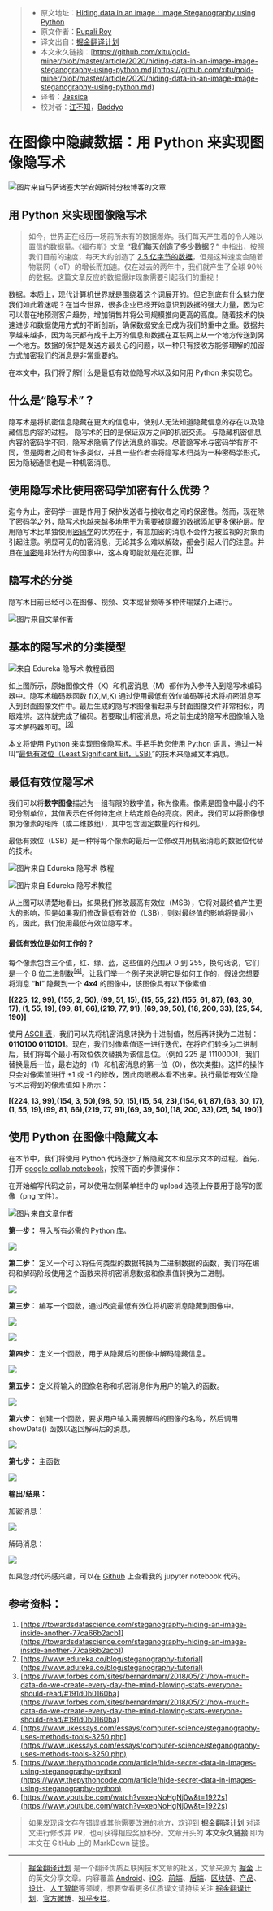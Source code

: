 > * 原文地址：[Hiding data in an image : Image Steganography using Python](https://towardsdatascience.com/hiding-data-in-an-image-image-steganography-using-python-e491b68b1372)
> * 原文作者：[Rupali Roy](https://medium.com/@rupali.roy30)
> * 译文出自：[掘金翻译计划](https://github.com/xitu/gold-miner)
> * 本文永久链接：[https://github.com/xitu/gold-miner/blob/master/article/2020/hiding-data-in-an-image-image-steganography-using-python.md](https://github.com/xitu/gold-miner/blob/master/article/2020/hiding-data-in-an-image-image-steganography-using-python.md)
> * 译者：[Jessica](https://github.com/cyz980908)
> * 校对者：[江不知](https://github.com/JalanJiang)，[Baddyo](https://github.com/Baddyo)

# 在图像中隐藏数据：用 Python 来实现图像隐写术

![图片来自[马萨诸塞大学安姆斯特分校博客](https://blogs.umass.edu/Techbytes/2018/10/30/hiding-in-plain-sight-with-steganography/)的文章](https://cdn-images-1.medium.com/max/2692/1*XVhiMOhxBKmqHzMslQrwaw.png)

## 用 Python 来实现图像隐写术

> 如今，世界正在经历一场前所未有的数据爆炸。我们每天产生着的令人难以置信的数据量。《福布斯》文章 **“我们每天创造了多少数据？”** 中指出，按照我们目前的速度，每天大约创造了 [2.5 亿字节的数据](https://www.domo.com/learn/data-never-sleeps-5?aid=ogsm072517_1&sf100871281=1)，但是这种速度会随着物联网（IoT）的增长而加速。仅在过去的两年中，我们就产生了全球 90％ 的数据。这篇文章反应的数据爆炸现象需要引起我们的重视！

数据。本质上，现代计算机世界就是围绕着这个词展开的。但它到底有什么魅力使我们如此着迷呢？在当今世界，很多企业已经开始意识到数据的强大力量，因为它可以潜在地预测客户趋势，增加销售并将公司规模推向更高的高度。随着技术的快速进步和数据使用方式的不断创新，确保数据安全已成为我们的重中之重。数据共享越来越多，因为每天都有成千上万的信息和数据在互联网上从一个地方传送到另一个地方。数据的保护是发送方最关心的问题，以一种只有接收方能够理解的加密方式加密我们的消息是非常重要的。

在本文中，我们将了解什么是最低有效位隐写术以及如何用 Python 来实现它。

## 什么是“隐写术”？

隐写术是将机密信息隐藏在更大的信息中，使别人无法知道隐藏信息的存在以及隐藏信息内容的过程。 隐写术的目的是保证双方之间的机密交流。 与隐藏机密信息内容的密码学不同，隐写术隐​​瞒了传达消息的事实。尽管隐写术与密码学有所不同，但是两者之间有许多类似，并且一些作者会将隐写术归类为一种密码学形式，因为隐秘通信也是一种机密消息。

## 使用隐写术比使用密码学加密有什么优势？

迄今为止，密码学一直是作用于保护发送者与接收者之间的保密性。然而，现在除了密码学之外，隐写术也越来越多地用于为需要被隐藏的数据添加更多保护层。使用隐写术比单独使用[密码学](https://zh.wikipedia.org/wiki/密码学)的优势在于，有意加密的消息不会作为被监视的对象而引起注意。明显可见的加密消息，无论其多么难以解破，都会引起人们的注意。并且在[加密](https://zh.wikipedia.org/wiki/加密)是非法行为的国家中，这本身可能就是在犯罪。<sup><a href="#note1">[1]</a></sup>

## 隐写术的分类

隐写术目前已经可以在图像、视频、文本或音频等多种传输媒介上进行。

![图片来自文章作者](https://cdn-images-1.medium.com/max/2000/0*0PvWnJdRtDMkh8JS)

## 基本的隐写术的分类模型

![来自 Edureka [隐写术](https://www.edureka.co/blog/steganography-tutorial) 教程截图](https://cdn-images-1.medium.com/max/2000/0*fwfkaK09mCKlWrJc)

如上图所示，原始图像文件（X）和机密消息（M）都作为入参传入到隐写术编码器中。隐写术编码器函数 f(X,M,K) 通过使用最低有效位编码等技术将机密消息写入到封面图像文件中。最后生成的隐写术图像看起来与封面图像文件非常相似，肉眼难辨。这样就完成了编码。若要取出机密消息，将之前生成的隐写术图像输入隐写术解码器即可。<sup><a href="#note1">[3]</a></sup>

本文将使用 Python 来实现图像隐写术。手把手教您使用 Python 语言，通过一种叫“[最低有效位（Least Significant Bit，LSB）]((https://www.sciencedirect.com/topics/computer-science/least-significant-bit))”的技术来隐藏文本消息。

## 最低有效位隐写术

我们可以将**数字图像**描述为一组有限的数字值，称为像素。像素是图像中最小的不可分割单位，其值表示在任何特定点上给定颜色的亮度。因此，我们可以将图像想象为像素的矩阵（或二维数组），其中包含固定数量的行和列。

最低有效位（LSB）是一种将每个像素的最后一位修改并用机密消息的数据位代替的技术。

![图片来自 Edureka [隐写术](https://www.edureka.co/blog/steganography-tutorial) 教程](https://cdn-images-1.medium.com/max/2000/0*yARnljvGACzlItk-)

![图片来自 Edureka [隐写术](https://www.edureka.co/blog/steganography-tutorial)教程](https://cdn-images-1.medium.com/max/2000/0*z2XIiLwo7ZKGsWhw)

从上图可以清楚地看出，如果我们修改最高有效位（MSB），它将对最终值产生更大的影响，但是如果我们修改最低有效位（LSB），则对最终值的影响将是最小的，因此，我们使用最低有效位隐写术。

#### 最低有效位是如何工作的？

每个像素包含三个值，红、绿、蓝，这些值的范围从 0 到 255，换句话说，它们是一个 8 位二进制数<sup><a href="#note1">[4]</a></sup>。让我们举一个例子来说明它是如何工作的，假设您想要将消息 “**hi**” 隐藏到一个 **4x4** 的图像中，该图像具有以下像素值：

**[(225, 12, 99), (155, 2, 50), (99, 51, 15), (15, 55, 22),(155, 61, 87), (63, 30, 17), (1, 55, 19), (99, 81, 66),(219, 77, 91), (69, 39, 50), (18, 200, 33), (25, 54, 190)]**

使用 [ASCII 表](http://www.asciitable.com/)，我们可以先将机密消息转换为十进制值，然后再转换为二进制：**0110100 0110101**。现在，我们对像素值逐一进行迭代，在将它们转换为二进制后，我们将每个最小有效位依次替换为该信息位。（例如 225 是 11100001，我们替换最后一位，最右边的（1）和机密消息的第一位（0），依次类推)。这样的操作只会对像素值进行 +1 或 -1 的修改，因此肉眼根本看不出来。执行最低有效位隐写术后得到的像素值如下所示：

**[(224, 13, 99),(154, 3, 50),(98, 50, 15),(15, 54, 23),(154, 61, 87),(63, 30, 17),(1, 55, 19),(99, 81, 66),(219, 77, 91),(69, 39, 50),(18, 200, 33),(25, 54, 190)]**

## 使用 Python 在图像中隐藏文本

在本节中，我们将使用 Python 代码逐步了解隐藏文本和显示文本的过程。首先，打开 [google collab notebook](https://colab.research.google.com/notebooks/intro.ipynb)，按照下面的步骤操作：

在开始编写代码之前，可以使用左侧菜单栏中的 upload 选项上传要用于隐写的图像（png 文件）。

![图片来自文章作者](https://cdn-images-1.medium.com/max/3200/0*u4pEeA_Tn_DabtLw)

**第一步：** 导入所有必需的 Python 库。

![](https://cdn-images-1.medium.com/max/2164/0*x6ZXcEMtaIVBxVnb)

**第二步：** 定义一个可以将任何类型的数据转换为二进制数据的函数，我们将在编码和解码阶段使用这个函数来将机密消息数据和像素值转换为二进制。

![](https://cdn-images-1.medium.com/max/2000/0*zbUTZXC8YJtG03Xj)

**第三步：** 编写一个函数，通过改变最低有效位将机密消息隐藏到图像中。

![](https://cdn-images-1.medium.com/max/2396/0*q_WPjVi7d8wkUv7q)

![](https://cdn-images-1.medium.com/max/2000/0*A4bFf0fgsbL0rgE7)

**第四步：** 定义一个函数，用于从隐藏后的图像中解码隐藏信息。

![](https://cdn-images-1.medium.com/max/2498/0*qEpT5_0vFVIheamk)

**第五步：** 定义将输入的图像名称和机密消息作为用户的输入的函数。

![](https://cdn-images-1.medium.com/max/2912/0*H7imEfeyiFbx0T7i)

**第六步：** 创建一个函数，要求用户输入需要解码的图像的名称，然后调用 showData() 函数以返回解码后的消息。

![](https://cdn-images-1.medium.com/max/2740/0*DoZEkmVLp_eo4_4c)

**第七步：** 主函数

![](https://cdn-images-1.medium.com/max/2340/0*G6Z_yK4I9tIzCVOt)

**输出/结果：**

加密消息：

![](https://cdn-images-1.medium.com/max/2000/0*_xinlcljWazWX0DE)

解码消息：

![](https://cdn-images-1.medium.com/max/2060/0*hy8TeB8TMmE68gCN)

如果您对代码感兴趣，可以在 [Github](https://github.com/rroy1212/Image_Steganography/blob/master/ImageSteganography.ipynb) 上查看我的 jupyter notebook 代码。

## 参考资料：

1. <a name="note1"></a> [https://towardsdatascience.com/steganography-hiding-an-image-inside-another-77ca66b2acb1](https://towardsdatascience.com/steganography-hiding-an-image-inside-another-77ca66b2acb1)
2. <a name="note2"></a> [https://www.edureka.co/blog/steganography-tutorial](https://www.edureka.co/blog/steganography-tutorial)
3. <a name="note3"></a> [https://www.forbes.com/sites/bernardmarr/2018/05/21/how-much-data-do-we-create-every-day-the-mind-blowing-stats-everyone-should-read/#191d0b0160ba](https://www.forbes.com/sites/bernardmarr/2018/05/21/how-much-data-do-we-create-every-day-the-mind-blowing-stats-everyone-should-read/#191d0b0160ba)
4. <a name="note4"></a> [https://www.ukessays.com/essays/computer-science/steganography-uses-methods-tools-3250.php](https://www.ukessays.com/essays/computer-science/steganography-uses-methods-tools-3250.php)
5. <a name="note5"></a> [https://www.thepythoncode.com/article/hide-secret-data-in-images-using-steganography-python](https://www.thepythoncode.com/article/hide-secret-data-in-images-using-steganography-python)
6. <a name="note6"></a> [https://www.youtube.com/watch?v=xepNoHgNj0w&t=1922s](https://www.youtube.com/watch?v=xepNoHgNj0w&t=1922s)

> 如果发现译文存在错误或其他需要改进的地方，欢迎到 [掘金翻译计划](https://github.com/xitu/gold-miner) 对译文进行修改并 PR，也可获得相应奖励积分。文章开头的 **本文永久链接** 即为本文在 GitHub 上的 MarkDown 链接。

---

> [掘金翻译计划](https://github.com/xitu/gold-miner) 是一个翻译优质互联网技术文章的社区，文章来源为 [掘金](https://juejin.im) 上的英文分享文章。内容覆盖 [Android](https://github.com/xitu/gold-miner#android)、[iOS](https://github.com/xitu/gold-miner#ios)、[前端](https://github.com/xitu/gold-miner#前端)、[后端](https://github.com/xitu/gold-miner#后端)、[区块链](https://github.com/xitu/gold-miner#区块链)、[产品](https://github.com/xitu/gold-miner#产品)、[设计](https://github.com/xitu/gold-miner#设计)、[人工智能](https://github.com/xitu/gold-miner#人工智能)等领域，想要查看更多优质译文请持续关注 [掘金翻译计划](https://github.com/xitu/gold-miner)、[官方微博](http://weibo.com/juejinfanyi)、[知乎专栏](https://zhuanlan.zhihu.com/juejinfanyi)。
